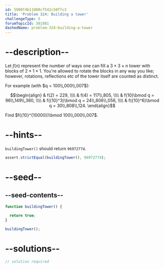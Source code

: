 ```yaml
---
id: 5900f4b11000cf542c50ffc3
title: 'Problem 324: Building a tower'
challengeType: 5
forumTopicId: 301981
dashedName: problem-324-building-a-tower
---
```


# --description--

Let $f(n)$ represent the number of ways one can fill a $3×3×n$ tower with blocks of $2×1×1$. You're allowed to rotate the blocks in any way you like; however, rotations, reflections etc of the tower itself are counted as distinct.

For example (with $q = 100\\,000\\,007$):

$$\begin{align}
  & f(2) = 229, \\\\
  & f(4) = 117\\,805, \\\\
  & f(10)\bmod q = 96\\,149\\,360, \\\\
  & f({10}^3)\bmod q = 24\\,806\\,056, \\\\
  & f({10}^6)\bmod q = 30\\,808\\,124.
\end{align}$$

Find $f({10}^{10000})\bmod 100\\,000\\,007$.

# --hints--

`buildingTower()` should return `96972774`.

```js
assert.strictEqual(buildingTower(), 96972774);
```

# --seed--

## --seed-contents--

```js
function buildingTower() {

  return true;
}

buildingTower();
```

# --solutions--

```js
// solution required
```
